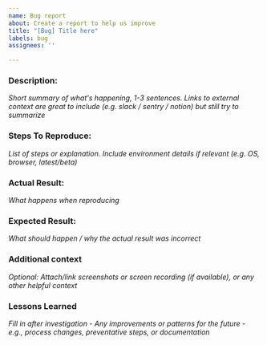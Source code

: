 ```yaml
---
name: Bug report
about: Create a report to help us improve
title: "[Bug] Title here"
labels: bug
assignees: ''

---
```


### Description:
_Short summary of what's happening, 1-3 sentences. Links to external context are great to include (e.g. slack / sentry / notion) but still try to summarize_

### Steps To Reproduce:
_List of steps or explanation. Include environment details if relevant (e.g. OS, browser, latest/beta)_

### Actual Result:
_What happens when reproducing_

### Expected Result:
_What should happen / why the actual result was incorrect_

### Additional context
_Optional: Attach/link screenshots or screen recording (if available), or any other helpful context_

### Lessons Learned
_Fill in after investigation - Any improvements or patterns for the future - e.g., process changes, preventative steps, or documentation_
